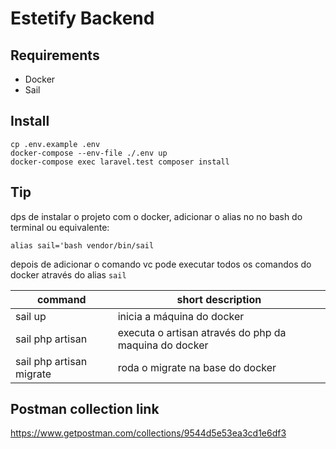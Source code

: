 # Estetify Backend



## Requirements

- Docker
- Sail

## Install

```
cp .env.example .env
docker-compose --env-file ./.env up
docker-compose exec laravel.test composer install
```

## Tip

dps de instalar o projeto com o docker, adicionar o alias no no bash do terminal ou equivalente:

```
alias sail='bash vendor/bin/sail
```

depois de adicionar o comando vc pode executar todos os comandos do docker através do alias ```sail``` 

| command                   | short description                                     |
|---------------------------|-------------------------------------------------------|
| sail up                   | inicia a máquina do docker                            |
| sail php artisan          | executa o artisan através do php da maquina do docker |
| sail php artisan migrate  | roda o migrate na base do docker                      |



## Postman collection link

https://www.getpostman.com/collections/9544d5e53ea3cd1e6df3
